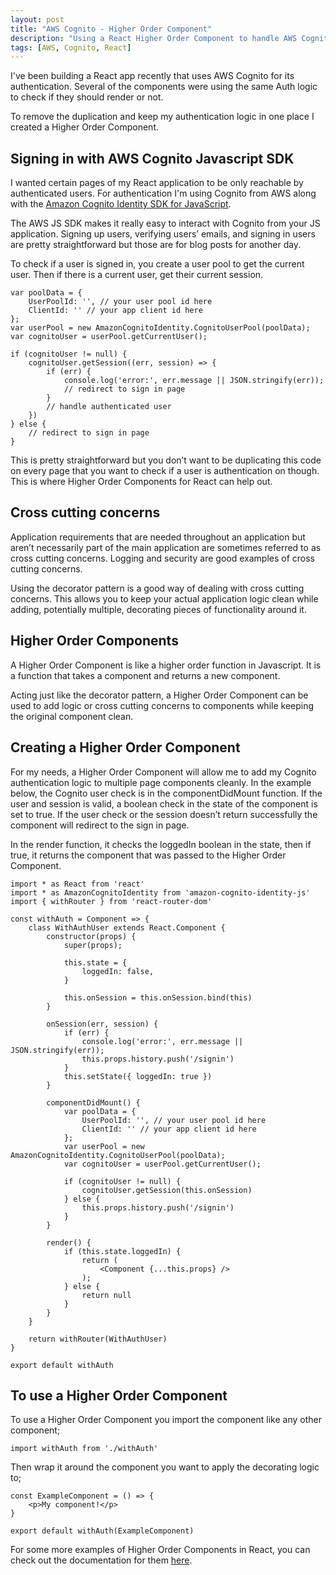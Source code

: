 ```yaml
---
layout: post
title: "AWS Cognito - Higher Order Component"
description: "Using a React Higher Order Component to handle AWS Cognito sign ins"
tags: [AWS, Cognito, React]
---
```


I've been building a React app recently that uses AWS Cognito for its authentication. Several of the components were using the same Auth logic to check if they should render or not.

To remove the duplication and keep my authentication logic in one place I created a Higher Order Component.

## Signing in with AWS Cognito Javascript SDK

I wanted certain pages of my React application to be only reachable by authenticated users. For authentication I'm using Cognito from AWS along with the [Amazon Cognito Identity SDK for JavaScript](https://www.npmjs.com/package/amazon-cognito-identity-js).

The AWS JS SDK makes it really easy to interact with Cognito from your JS application. Signing up users, verifying users’ emails, and signing in users are pretty straightforward but those are for blog posts for another day.

To check if a user is signed in, you create a user pool to get the current user. Then if there is a current user, get their current session.

    var poolData = {
        UserPoolId: '', // your user pool id here
        ClientId: '' // your app client id here
    };
    var userPool = new AmazonCognitoIdentity.CognitoUserPool(poolData);
    var cognitoUser = userPool.getCurrentUser();

    if (cognitoUser != null) {
        cognitoUser.getSession((err, session) => {
            if (err) {
                console.log('error:', err.message || JSON.stringify(err));
                // redirect to sign in page
            }
            // handle authenticated user
        })
    } else {
        // redirect to sign in page
    }

This is pretty straightforward but you don’t want to be duplicating this code on every page that you want to check if a user is authentication on though. This is where Higher Order Components for React can help out.

## Cross cutting concerns

Application requirements that are needed throughout an application but aren’t necessarily part of the main application are sometimes referred to as cross cutting concerns. Logging and security are good examples of cross cutting concerns. 

Using the decorator pattern is a good way of dealing with cross cutting concerns. This allows you to keep your actual application logic clean while adding, potentially multiple, decorating pieces of functionality around it.

## Higher Order Components

A Higher Order Component is like a higher order function in Javascript. It is a function that takes a component and returns a new component.

Acting just like the decorator pattern, a Higher Order Component can be used to add logic or cross cutting concerns to components while keeping the original component clean. 

## Creating a Higher Order Component

For my needs, a Higher Order Component will allow me to add my Cognito authentication logic to multiple page components cleanly. In the example below, the Cognito user check is in the componentDidMount function. If the user and session is valid, a boolean check in the state of the component is set to true. If the user check or the session doesn’t return successfully the component will redirect to the sign in page.

In the render function, it checks the loggedIn boolean in the state, then if true, it returns the component that was passed to the Higher Order Component.

    import * as React from 'react'
    import * as AmazonCognitoIdentity from 'amazon-cognito-identity-js'
    import { withRouter } from 'react-router-dom'

    const withAuth = Component => {
        class WithAuthUser extends React.Component {
            constructor(props) {
                super(props);

                this.state = {
                    loggedIn: false,
                }

                this.onSession = this.onSession.bind(this)
            }

            onSession(err, session) {
                if (err) {
                    console.log('error:', err.message || JSON.stringify(err));
                    this.props.history.push('/signin')
                }
                this.setState({ loggedIn: true })
            }

            componentDidMount() {
                var poolData = {
                    UserPoolId: '', // your user pool id here
                    ClientId: '' // your app client id here
                };
                var userPool = new AmazonCognitoIdentity.CognitoUserPool(poolData);
                var cognitoUser = userPool.getCurrentUser();

                if (cognitoUser != null) {
                    cognitoUser.getSession(this.onSession)
                } else {
                    this.props.history.push('/signin')
                }
            }

            render() {
                if (this.state.loggedIn) {
                    return (
                        <Component {...this.props} />
                    );
                } else {
                    return null
                }
            }
        }

        return withRouter(WithAuthUser)
    }

    export default withAuth

## To use a Higher Order Component

To use a Higher Order Component you import the component like any other component;

    import withAuth from './withAuth'

Then wrap it around the component you want to apply the decorating logic to;

    const ExampleComponent = () => {
        <p>My component!</p>
    }

    export default withAuth(ExampleComponent)

For some more examples of Higher Order Components in React, you can check out the documentation for them [here](https://reactjs.org/docs/higher-order-components.html).
